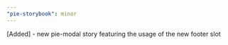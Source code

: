 ```yaml
---
"pie-storybook": minor
---
```


[Added] - new pie-modal story featuring the usage of the new footer slot
